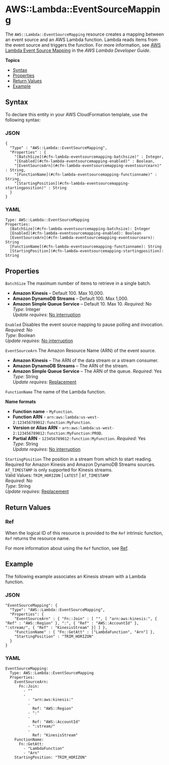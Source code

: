 # AWS::Lambda::EventSourceMapping<a name="aws-resource-lambda-eventsourcemapping"></a>

The `AWS::Lambda::EventSourceMapping` resource creates a mapping between an event source and an AWS Lambda function\. Lambda reads items from the event source and triggers the function\. For more information, see [AWS Lambda Event Source Mapping](https://docs.aws.amazon.com/lambda/latest/dg/intro-invocation-modes.html) in the *AWS Lambda Developer Guide*\.

**Topics**
+ [Syntax](#aws-resource-lambda-eventsourcemapping-syntax)
+ [Properties](#w4ab1c21c10d162c13b9)
+ [Return Values](#w4ab1c21c10d162c13c11)
+ [Example](#w4ab1c21c10d162c13c13)

## Syntax<a name="aws-resource-lambda-eventsourcemapping-syntax"></a>

To declare this entity in your AWS CloudFormation template, use the following syntax:

### JSON<a name="aws-resource-lambda-eventsourcemapping-syntax.json"></a>

```
{
  "Type" : "AWS::Lambda::EventSourceMapping",
  "Properties" : {
    "[BatchSize](#cfn-lambda-eventsourcemapping-batchsize)" : Integer,
    "[Enabled](#cfn-lambda-eventsourcemapping-enabled)" : Boolean,
    "[EventSourceArn](#cfn-lambda-eventsourcemapping-eventsourcearn)" : String,
    "[FunctionName](#cfn-lambda-eventsourcemapping-functionname)" : String,
    "[StartingPosition](#cfn-lambda-eventsourcemapping-startingposition)" : String
  }
}
```

### YAML<a name="aws-resource-lambda-eventsourcemapping-syntax.yaml"></a>

```
Type: AWS::Lambda::EventSourceMapping
Properties: 
  [BatchSize](#cfn-lambda-eventsourcemapping-batchsize): Integer
  [Enabled](#cfn-lambda-eventsourcemapping-enabled): Boolean
  [EventSourceArn](#cfn-lambda-eventsourcemapping-eventsourcearn): String
  [FunctionName](#cfn-lambda-eventsourcemapping-functionname): String
  [StartingPosition](#cfn-lambda-eventsourcemapping-startingposition): String
```

## Properties<a name="w4ab1c21c10d162c13b9"></a>

`BatchSize`  <a name="cfn-lambda-eventsourcemapping-batchsize"></a>
The maximum number of items to retrieve in a single batch\.  
+ **Amazon Kinesis** – Default 100\. Max 10,000\.
+ **Amazon DynamoDB Streams** – Default 100\. Max 1,000\.
+ **Amazon Simple Queue Service** – Default 10\. Max 10\.
*Required*: No  
*Type*: Integer  
*Update requires*: [No interruption](using-cfn-updating-stacks-update-behaviors.md#update-no-interrupt)

`Enabled`  <a name="cfn-lambda-eventsourcemapping-enabled"></a>
Disables the event source mapping to pause polling and invocation\.  
*Required*: No  
*Type*: Boolean  
*Update requires*: [No interruption](using-cfn-updating-stacks-update-behaviors.md#update-no-interrupt)

`EventSourceArn`  <a name="cfn-lambda-eventsourcemapping-eventsourcearn"></a>
The Amazon Resource Name \(ARN\) of the event source\.  
+ **Amazon Kinesis** – The ARN of the data stream or a stream consumer\.
+ **Amazon DynamoDB Streams** – The ARN of the stream\.
+ **Amazon Simple Queue Service** – The ARN of the queue\.
*Required*: Yes  
*Type*: String  
*Update requires*: [Replacement](using-cfn-updating-stacks-update-behaviors.md#update-replacement)

`FunctionName`  <a name="cfn-lambda-eventsourcemapping-functionname"></a>
The name of the Lambda function\.  

**Name formats**
+ **Function name** \- `MyFunction`\.
+ **Function ARN** \- `arn:aws:lambda:us-west-2:123456789012:function:MyFunction`\.
+ **Version or Alias ARN** \- `arn:aws:lambda:us-west-2:123456789012:function:MyFunction:PROD`\.
+ **Partial ARN** \- `123456789012:function:MyFunction`\.
*Required*: Yes  
*Type*: String  
*Update requires*: [No interruption](using-cfn-updating-stacks-update-behaviors.md#update-no-interrupt)

`StartingPosition`  <a name="cfn-lambda-eventsourcemapping-startingposition"></a>
The position in a stream from which to start reading\. Required for Amazon Kinesis and Amazon DynamoDB Streams sources\. `AT_TIMESTAMP` is only supported for Kinesis streams\.   
Valid Values: `TRIM_HORIZON` \| `LATEST` \| `AT_TIMESTAMP`  
*Required*: No  
*Type*: String  
*Update requires*: [Replacement](using-cfn-updating-stacks-update-behaviors.md#update-replacement)

## Return Values<a name="w4ab1c21c10d162c13c11"></a>

### Ref<a name="w4ab1c21c10d162c13c11b3"></a>

When the logical ID of this resource is provided to the `Ref` intrinsic function, `Ref` returns the resource name\.

For more information about using the `Ref` function, see [Ref](intrinsic-function-reference-ref.md)\.

## Example<a name="w4ab1c21c10d162c13c13"></a>

The following example associates an Kinesis stream with a Lambda function\.

### JSON<a name="aws-resource-lambda-eventsourcemapping-example.json"></a>

```
"EventSourceMapping": {  
  "Type": "AWS::Lambda::EventSourceMapping",
  "Properties": {
    "EventSourceArn" : { "Fn::Join" : [ "", [ "arn:aws:kinesis:", { "Ref" : "AWS::Region" }, ":", { "Ref" : "AWS::AccountId" }, ":stream/", { "Ref" : "KinesisStream" }] ] },
    "FunctionName" : { "Fn::GetAtt" : ["LambdaFunction", "Arn"] },
    "StartingPosition" : "TRIM_HORIZON"
  }
}
```

### YAML<a name="aws-resource-lambda-eventsourcemapping-example.yaml"></a>

```
EventSourceMapping: 
  Type: AWS::Lambda::EventSourceMapping
  Properties: 
    EventSourceArn: 
      Fn::Join: 
        - ""
        - 
          - "arn:aws:kinesis:"
          - 
            Ref: "AWS::Region"
          - ":"
          - 
            Ref: "AWS::AccountId"
          - ":stream/"
          - 
            Ref: "KinesisStream"
    FunctionName: 
      Fn::GetAtt: 
        - "LambdaFunction"
        - "Arn"
    StartingPosition: "TRIM_HORIZON"
```
